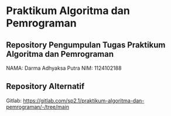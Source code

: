# Praktikum Algoritma dan Pemrograman
## Repository Pengumpulan Tugas Praktikum Algoritma dan Pemrograman
NAMA: Darma Adhyaksa Putra
NIM: 1124102188

## Repository Alternatif
Gitlab: https://gitlab.com/sp2.1/praktikum-algoritma-dan-pemrograman/-/tree/main
